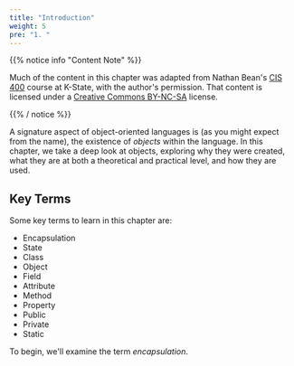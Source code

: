 ```yaml
---
title: "Introduction"
weight: 5
pre: "1. "
---
```


{{% notice info "Content Note" %}}

Much of the content in this chapter was adapted from Nathan Bean's [CIS 400](https://textbooks.cs.ksu.edu/cis400/1-object-orientation/01-objects/) course at K-State, with the author's permission. That content is licensed under a [Creative Commons BY-NC-SA](https://creativecommons.org/licenses/by-nc-sa/4.0/) license.

{{% / notice %}}

A signature aspect of object-oriented languages is (as you might expect from the name), the existence of *objects* within the language.  In this chapter, we take a deep look at objects, exploring why they were created, what they are at both a theoretical and practical level, and how they are used.

## Key Terms

Some key terms to learn in this chapter are:

* Encapsulation
* State
* Class
* Object
* Field
* Attribute
* Method
* Property
* Public
* Private
* Static

To begin, we'll examine the term *encapsulation*.
